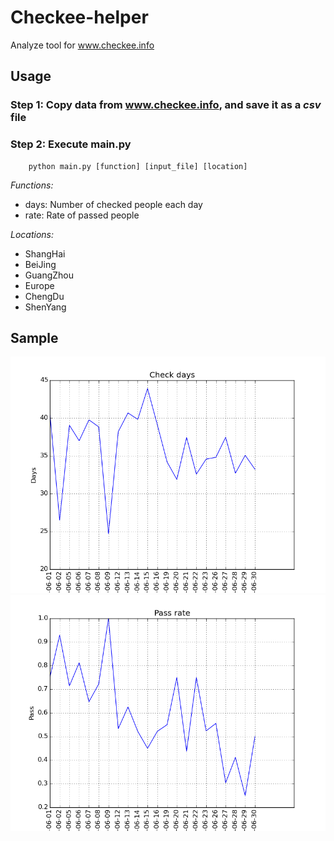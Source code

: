 # Checkee-helper

Analyze tool for www.checkee.info

## Usage

### Step 1: Copy data from www.checkee.info, and save it as a *csv* file

### Step 2: Execute main.py

        python main.py [function] [input_file] [location]
        
*Functions:*

- days: Number of checked people each day
- rate: Rate of passed people

*Locations:*

- ShangHai
- BeiJing
- GuangZhou
- Europe
- ChengDu
- ShenYang

## Sample

<img src="https://github.com/Jokeren/Checkee-helper/blob/master/pics/check%20days.png" width="600">

<img src="https://github.com/Jokeren/Checkee-helper/blob/master/pics/pass%20rate.png" width="600">
